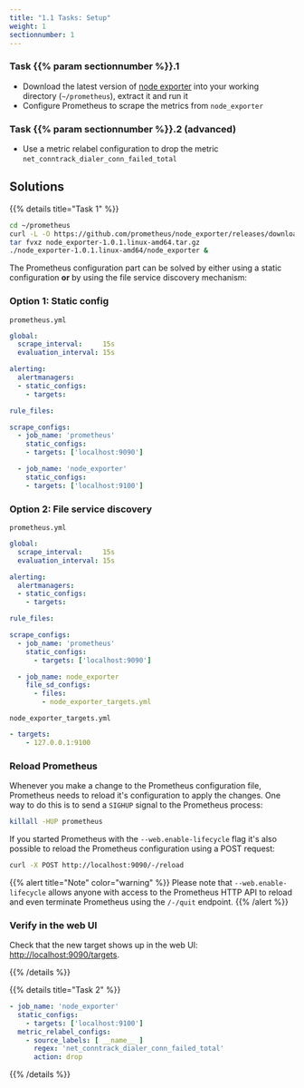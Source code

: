 ```yaml
---
title: "1.1 Tasks: Setup"
weight: 1
sectionnumber: 1
---
```


### Task {{% param sectionnumber %}}.1

* Download the latest version of [node exporter](https://github.com/prometheus/node_exporter/releases) into your working directory (`~/prometheus`), extract it and run it
* Configure Prometheus to scrape the metrics from `node_exporter`

### Task {{% param sectionnumber %}}.2 (advanced)

* Use a metric relabel configuration to drop the metric `net_conntrack_dialer_conn_failed_total`

## Solutions

{{% details title="Task 1" %}}

```bash
cd ~/prometheus
curl -L -O https://github.com/prometheus/node_exporter/releases/download/v1.0.1/node_exporter-1.0.1.linux-amd64.tar.gz
tar fvxz node_exporter-1.0.1.linux-amd64.tar.gz
./node_exporter-1.0.1.linux-amd64/node_exporter &
```

The Prometheus configuration part can be solved by either using a static configuration **or** by using the file service discovery mechanism:

### Option 1: Static config

`prometheus.yml`
```yaml
global:
  scrape_interval:     15s
  evaluation_interval: 15s

alerting:
  alertmanagers:
  - static_configs:
    - targets:

rule_files:

scrape_configs:
  - job_name: 'prometheus'
    static_configs:
    - targets: ['localhost:9090']

  - job_name: 'node_exporter'
    static_configs:
    - targets: ['localhost:9100']
```

### Option 2: File service discovery

`prometheus.yml`

```yaml
global:
  scrape_interval:     15s
  evaluation_interval: 15s

alerting:
  alertmanagers:
  - static_configs:
    - targets:

rule_files:

scrape_configs:
  - job_name: 'prometheus'
    static_configs:
      - targets: ['localhost:9090']

  - job_name: node_exporter
    file_sd_configs:
      - files:
        - node_exporter_targets.yml

```

`node_exporter_targets.yml`

```yaml
- targets:
    - 127.0.0.1:9100
```

### Reload Prometheus

Whenever you make a change to the Prometheus configuration file, Prometheus needs to reload it's configuration to apply the changes. One way to do this is to send a `SIGHUP` signal to the Prometheus process:

```bash
killall -HUP prometheus
```

If you started Prometheus with the `--web.enable-lifecycle` flag it's also possible to reload the Prometheus configuration using a POST request:

```bash
curl -X POST http://localhost:9090/-/reload
```

{{% alert title="Note" color="warning" %}}
Please note that `--web.enable-lifecycle` allows anyone with access to the Prometheus HTTP API to reload and even terminate Prometheus using the `/-/quit` endpoint.
{{% /alert %}}

### Verify in the web UI

Check that the new target shows up in the web UI: <http://localhost:9090/targets>.

{{% /details %}}


{{% details title="Task 2" %}}
```yaml
- job_name: 'node_exporter'
  static_configs:
    - targets: ['localhost:9100']
  metric_relabel_configs:
    - source_labels: [ __name__ ]
      regex: 'net_conntrack_dialer_conn_failed_total'
      action: drop
```
{{% /details %}}
